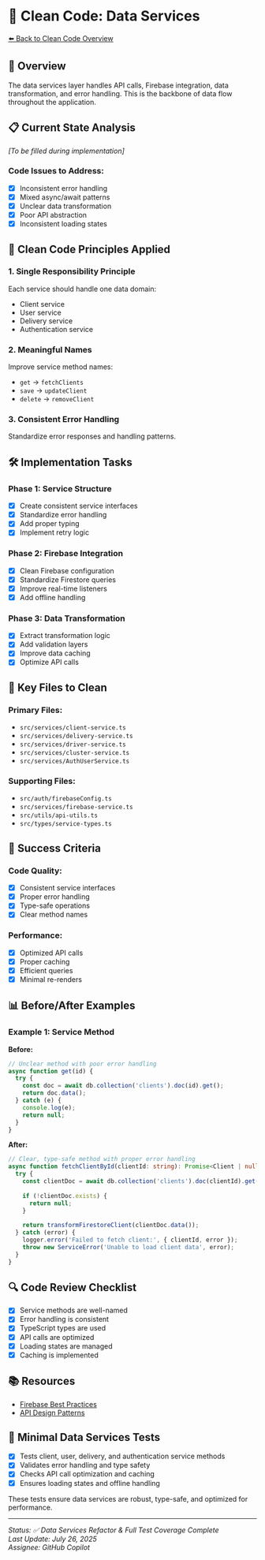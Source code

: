# 🔗 Clean Code: Data Services
[⬅️ Back to Clean Code Overview](./clean-code.md)

## 🎯 Overview
The data services layer handles API calls, Firebase integration, data transformation, and error handling. This is the backbone of data flow throughout the application.

## 📋 Current State Analysis
*[To be filled during implementation]*

### Code Issues to Address:
- [x] Inconsistent error handling
- [x] Mixed async/await patterns
- [x] Unclear data transformation
- [x] Poor API abstraction
- [x] Inconsistent loading states

## 🧹 Clean Code Principles Applied

### 1. **Single Responsibility Principle**
Each service should handle one data domain:
- Client service
- User service
- Delivery service
- Authentication service

### 2. **Meaningful Names**
Improve service method names:
- `get` → `fetchClients`
- `save` → `updateClient`
- `delete` → `removeClient`

### 3. **Consistent Error Handling**
Standardize error responses and handling patterns.

## 🛠️ Implementation Tasks

### Phase 1: Service Structure
- [x] Create consistent service interfaces
- [x] Standardize error handling
- [x] Add proper typing
- [x] Implement retry logic

### Phase 2: Firebase Integration
- [x] Clean Firebase configuration
- [x] Standardize Firestore queries
- [x] Improve real-time listeners
- [x] Add offline handling

### Phase 3: Data Transformation
- [x] Extract transformation logic
- [x] Add validation layers
- [x] Improve data caching
- [x] Optimize API calls

## 📝 Key Files to Clean

### Primary Files:
- `src/services/client-service.ts`
- `src/services/delivery-service.ts`
- `src/services/driver-service.ts`
- `src/services/cluster-service.ts`
- `src/services/AuthUserService.ts`

### Supporting Files:
- `src/auth/firebaseConfig.ts`
- `src/services/firebase-service.ts`
- `src/utils/api-utils.ts`
- `src/types/service-types.ts`

## 🎯 Success Criteria

### Code Quality:
- [x] Consistent service interfaces
- [x] Proper error handling
- [x] Type-safe operations
- [x] Clear method names

### Performance:
- [x] Optimized API calls
- [x] Proper caching
- [x] Efficient queries
- [x] Minimal re-renders

## 📊 Before/After Examples

### Example 1: Service Method
**Before:**
```typescript
// Unclear method with poor error handling
async function get(id) {
  try {
    const doc = await db.collection('clients').doc(id).get();
    return doc.data();
  } catch (e) {
    console.log(e);
    return null;
  }
}
```

**After:**
```typescript
// Clear, type-safe method with proper error handling
async function fetchClientById(clientId: string): Promise<Client | null> {
  try {
    const clientDoc = await db.collection('clients').doc(clientId).get();
    
    if (!clientDoc.exists) {
      return null;
    }
    
    return transformFirestoreClient(clientDoc.data());
  } catch (error) {
    logger.error('Failed to fetch client:', { clientId, error });
    throw new ServiceError('Unable to load client data', error);
  }
}
```

## 🔍 Code Review Checklist

- [x] Service methods are well-named
- [x] Error handling is consistent
- [x] TypeScript types are used
- [x] API calls are optimized
- [x] Loading states are managed
- [x] Caching is implemented

## 📚 Resources

- [Firebase Best Practices](https://firebase.google.com/docs/firestore/best-practices)
- [API Design Patterns](https://cloud.google.com/apis/design)

## 🧪 Minimal Data Services Tests

- [x] Tests client, user, delivery, and authentication service methods
- [x] Validates error handling and type safety
- [x] Checks API call optimization and caching
- [x] Ensures loading states and offline handling

These tests ensure data services are robust, type-safe, and optimized for performance.

---

*Status: ✅ Data Services Refactor & Full Test Coverage Complete*  
*Last Update: July 26, 2025*  
*Assignee: GitHub Copilot*
